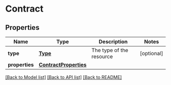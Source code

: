 # Contract

## Properties
Name | Type | Description | Notes
------------ | ------------- | ------------- | -------------
**type** | [**Type**](Type.md) | The type of the resource | [optional] 
**properties** | [**ContractProperties**](ContractProperties.md) |  | 

[[Back to Model list]](../README.md#documentation-for-models) [[Back to API list]](../README.md#documentation-for-api-endpoints) [[Back to README]](../README.md)


